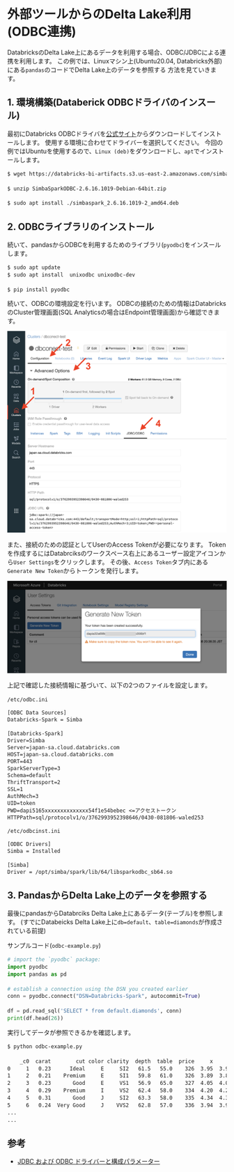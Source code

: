 外部ツールからのDelta Lake利用(ODBC連携)
=========

DatabricksのDelta Lake上にあるデータを利用する場合、ODBC/JDBCによる連携を利用します。
この例では、Linuxマシン上(Ubuntu20.04, Databricks外部)にある`pandas`のコードでDelta Lake上のデータを参照する
方法を見ていきます。


## 1. 環境構築(Databerick ODBCドライバのインスール)

最初にDatabricks ODBCドライバを[公式サイト](https://databricks.com/spark/odbc-drivers-download)からダウンロードしてインストールします。
使用する環境に合わせてドライバーを選択してください。
今回の例ではUbuntuを使用するので、`Linux (deb)`をダウンロードし、`apt`でインストールします。

```bash
$ wget https://databricks-bi-artifacts.s3.us-east-2.amazonaws.com/simbaspark-drivers/odbc/2.6.16/SimbaSparkODBC-2.6.16.1019-Debian-64bit.zip

$ unzip SimbaSparkODBC-2.6.16.1019-Debian-64bit.zip 

$ sudo apt install ./simbaspark_2.6.16.1019-2_amd64.deb
```

## 2. ODBCライブラリのインストール

続いて、pandasからODBCを利用するためのライブラリ(`pyodbc`)をインスールします。

```bash
$ sudo apt update
$ sudo apt install  unixodbc unixodbc-dev

$ pip install pyodbc
```

続いて、ODBCの環境設定を行います。
ODBCの接続のための情報はDatabricksのCluster管理画面(SQL Analyticsの場合はEndpoint管理画面)から確認できます。

![clusterodbc](cluster0dbc.png)

また、接続のための認証としてUserのAccess Tokenが必要になります。
Tokenを作成するにはDatabrciksのワークスペース右上にあるユーザー設定アイコンから`User Settings`をクリックします。
その後、`Access Token`タブ内にある`Generate New Token`からトークンを発行します。

![accesstoken](accesstoken.png)



上記で確認した接続情報に基づいて、以下の2つのファイルを設定します。

`/etc/odbc.ini`
```
[ODBC Data Sources]
Databricks-Spark = Simba

[Databricks-Spark]
Driver=Simba
Server=japan-sa.cloud.databricks.com
HOST=japan-sa.cloud.databricks.com
PORT=443
SparkServerType=3
Schema=default
ThriftTransport=2
SSL=1
AuthMech=3
UID=token
PWD=dapi5165xxxxxxxxxxxxxx54f1e54bebec <=アクセストークン
HTTPPath=sql/protocolv1/o/3762993952398646/0430-081806-waled253
```

`/etc/odbcinst.ini`
```
[ODBC Drivers]
Simba = Installed

[Simba]
Driver = /opt/simba/spark/lib/64/libsparkodbc_sb64.so
```


## 3. PandasからDelta Lake上のデータを参照する

最後にpandasからDatabrciks Delta Lake上にあるデータ(テーブル)を参照します。
(すでにDatabeicks Delta Lake上に`db=default`、`table=diamonds`が作成されている前提)

サンプルコード(`odbc-example.py`)
```python
# import the `pyodbc` package:
import pyodbc
import pandas as pd

# establish a connection using the DSN you created earlier
conn = pyodbc.connect("DSN=Databricks-Spark", autocommit=True)

df = pd.read_sql('SELECT * from default.diamonds', conn)
print(df.head(26))
```

実行してデータが参照できるかを確認します。

```bash
$ python odbc-example.py 

    _c0  carat        cut color clarity  depth  table  price     x     y     z
0     1   0.23      Ideal     E     SI2   61.5   55.0    326  3.95  3.98  2.43
1     2   0.21    Premium     E     SI1   59.8   61.0    326  3.89  3.84  2.31
2     3   0.23       Good     E     VS1   56.9   65.0    327  4.05  4.07  2.31
3     4   0.29    Premium     I     VS2   62.4   58.0    334  4.20  4.23  2.63
4     5   0.31       Good     J     SI2   63.3   58.0    335  4.34  4.35  2.75
5     6   0.24  Very Good     J    VVS2   62.8   57.0    336  3.94  3.96  2.48
...
...
```

参考
---------

* [JDBC および ODBC ドライバーと構成パラメーター](https://docs.microsoft.com/ja-jp/azure/databricks/integrations/bi/jdbc-odbc-bi)


